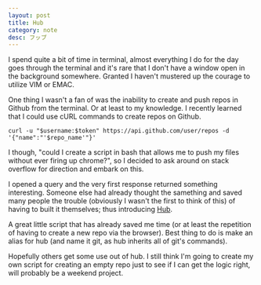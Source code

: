 ```yaml
---
layout: post
title: Hub
category: note
desc: フッブ
---
```


I spend quite a bit of time in terminal, almost everything I do for the day goes through the terminal and it's rare that I don't have a window open in the background somewhere. Granted I haven't mustered up the courage to utilize VIM or EMAC.

One thing I wasn't a fan of was the inability to create and push repos in Github from the terminal. Or at least to my knowledge. I recently learned that I could use cURL commands to create repos on Github.

`curl -u "$username:$token" https://api.github.com/user/repos -d '{"name":"'$repo_name'"}'`

I though, "could I create a script in bash that allows me to push my files without ever firing up chrome?", so I decided to ask around on stack overflow for direction and embark on this.

I opened a query and the very first response returned something interesting. Someone else had already thought the samething and saved many people the trouble (obviously I wasn't the first to think of this) of having to built it themselves; thus introducing [Hub](https://hub.github.com/).

A great little script that has already saved me time (or at least the repetition of having to create a new repo via the browser). Best thing to do is make an alias for hub (and name it git, as hub inherits all of git's commands).

Hopefully others get some use out of hub. I still think I'm going to create my own script for creating an empty repo just to see if I can get the logic right, will probably be a weekend project.